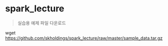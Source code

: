 # spark_lecture

> 실습용 예제 파일 다운로드

wget https://github.com/skholdings/spark_lecture/raw/master/sample_data.tar.gz
